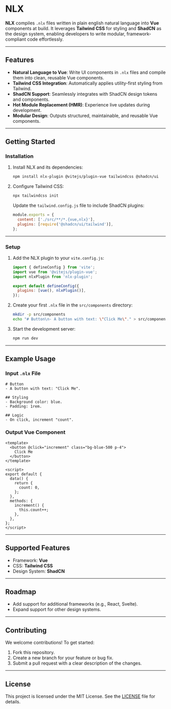 # NLX

**NLX** compiles `.nlx` files written in plain english natural language into **Vue** components at build. It leverages **Tailwind CSS** for styling and **ShadCN** as the design system, enabling developers to write modular, framework-compliant code effortlessly.

---

## **Features**
- **Natural Language to Vue**: Write UI components in `.nlx` files and compile them into clean, reusable Vue components.
- **Tailwind CSS Integration**: Automatically applies utility-first styling from Tailwind.
- **ShadCN Support**: Seamlessly integrates with ShadCN design tokens and components.
- **Hot Module Replacement (HMR)**: Experience live updates during development.
- **Modular Design**: Outputs structured, maintainable, and reusable Vue components.

---

## **Getting Started**

### **Installation**

1. Install NLX and its dependencies:
   ```bash
   npm install nlx-plugin @vitejs/plugin-vue tailwindcss @shadcn/ui
   ```

2. Configure Tailwind CSS:
   ```bash
   npx tailwindcss init
   ```
   Update the `tailwind.config.js` file to include ShadCN plugins:
   ```javascript
   module.exports = {
     content: ['./src/**/*.{vue,nlx}'],
     plugins: [require('@shadcn/ui/tailwind')],
   };
   ```

---

### **Setup**

1. Add the NLX plugin to your `vite.config.js`:
   ```javascript
   import { defineConfig } from 'vite';
   import vue from '@vitejs/plugin-vue';
   import nlxPlugin from 'nlx-plugin';

   export default defineConfig({
     plugins: [vue(), nlxPlugin()],
   });
   ```

2. Create your first `.nlx` file in the `src/components` directory:
   ```bash
   mkdir -p src/components
   echo "# Button\n- A button with text: \"Click Me\"." > src/components/Button.nlx
   ```

3. Start the development server:
   ```bash
   npm run dev
   ```

---

## **Example Usage**

### Input `.nlx` File
```nlx
# Button
- A button with text: "Click Me".

## Styling
- Background color: blue.
- Padding: 1rem.

## Logic
- On click, increment "count".
```

### Output Vue Component
```vue
<template>
  <button @click="increment" class="bg-blue-500 p-4">
    Click Me
  </button>
</template>

<script>
export default {
  data() {
    return {
      count: 0,
    };
  },
  methods: {
    increment() {
      this.count++;
    },
  },
};
</script>
```

---

## **Supported Features**
- Framework: **Vue**
- CSS: **Tailwind CSS**
- Design System: **ShadCN**

---

## **Roadmap**
- Add support for additional frameworks (e.g., React, Svelte).
- Expand support for other design systems.

---

## **Contributing**
We welcome contributions! To get started:
1. Fork this repository.
2. Create a new branch for your feature or bug fix.
3. Submit a pull request with a clear description of the changes.

---

## **License**
This project is licensed under the MIT License. See the [LICENSE](./LICENSE) file for details.
